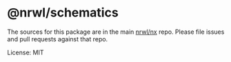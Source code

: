 @nrwl/schematics
=======

The sources for this package are in the main [nrwl/nx](https://github.com/nrwl/nx) repo. Please file issues and pull requests against that repo.

License: MIT
